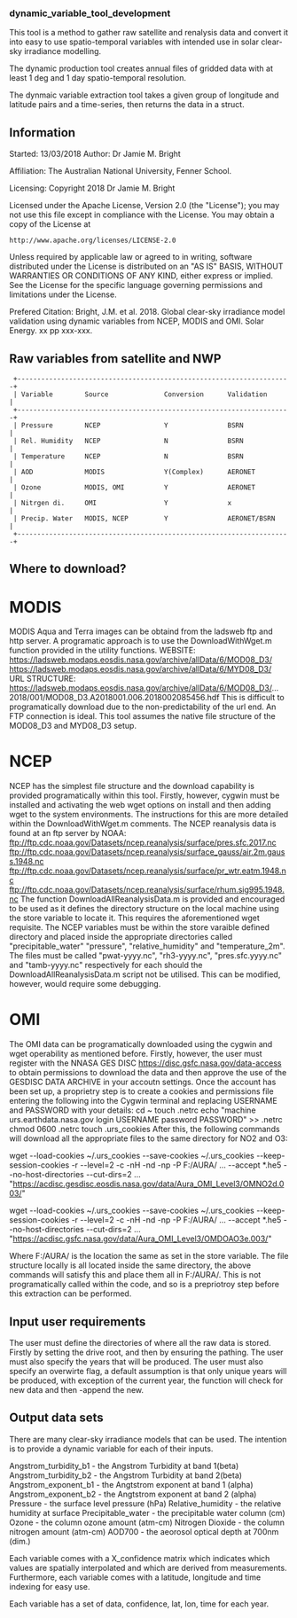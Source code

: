 ### dynamic_variable_tool_development
This tool is a method to gather raw satellite and renalysis data and 
convert it into easy to use spatio-temporal variables with intended use 
in solar clear-sky irradiance modelling.

The dynamic production tool creates annual files of gridded data with 
at least 1 deg and 1 day spatio-temporal resolution.

The dynmaic variable extraction tool takes a given group of longitude and
latitude pairs and a time-series, then returns the data in a struct.


## Information
Started: 13/03/2018
Author: Dr Jamie M. Bright

Affiliation: The Australian National University, Fenner School.

Licensing:
Copyright 2018 Dr Jamie M. Bright

Licensed under the Apache License, Version 2.0 (the "License");
you may not use this file except in compliance with the License.
You may obtain a copy of the License at

    http://www.apache.org/licenses/LICENSE-2.0

Unless required by applicable law or agreed to in writing, software
distributed under the License is distributed on an "AS IS" BASIS,
WITHOUT WARRANTIES OR CONDITIONS OF ANY KIND, either express or implied.
See the License for the specific language governing permissions and
limitations under the License.

Prefered Citation: Bright, J.M. et al. 2018. Global clear-sky irradiance
model validation using dynamic variables from NCEP, MODIS and OMI.
Solar Energy. xx pp xxx-xxx.

## Raw variables from satellite and NWP
```
 +---------------------------------------------------------------------+
 | Variable        Source              Conversion      Validation      |
 +---------------------------------------------------------------------+
 | Pressure        NCEP                Y               BSRN            |
 | Rel. Humidity   NCEP                N               BSRN            |
 | Temperature     NCEP                N               BSRN            |
 | AOD             MODIS               Y(Complex)      AERONET         |
 | Ozone           MODIS, OMI          Y               AERONET         |
 | Nitrgen di.     OMI                 Y               x               |
 | Precip. Water   MODIS, NCEP         Y               AERONET/BSRN    |
 +---------------------------------------------------------------------+
```

## Where to download?

# MODIS
MODIS Aqua and Terra images can be obtaind from the ladsweb ftp and http
server. A programatic approach is to use the DownloadWithWget.m function
provided in the utility functions.
  WEBSITE:
https://ladsweb.modaps.eosdis.nasa.gov/archive/allData/6/MOD08_D3/
https://ladsweb.modaps.eosdis.nasa.gov/archive/allData/6/MYD08_D3/
  URL STRUCTURE:
https://ladsweb.modaps.eosdis.nasa.gov/archive/allData/6/MOD08_D3/...
                       2018/001/MOD08_D3.A2018001.006.2018002085456.hdf
This is difficult to programatically download due to the
non-predictability of the url end. An FTP connection is ideal. This tool
assumes the native file structure of the MOD08_D3 and MYD08_D3 setup.

# NCEP
NCEP has the simplest file structure and the download capability is
provided programatically within this tool. Firstly, however, cygwin must
be installed and activating the web wget options on install and then
adding wget to the system environments. The instructions for this are
more detailed within the DownloadWithWget.m comments. The NCEP reanalysis
data is found at an ftp server by NOAA:
ftp://ftp.cdc.noaa.gov/Datasets/ncep.reanalysis/surface/pres.sfc.2017.nc
ftp://ftp.cdc.noaa.gov/Datasets/ncep.reanalysis/surface_gauss/air.2m.gauss.1948.nc
ftp://ftp.cdc.noaa.gov/Datasets/ncep.reanalysis/surface/pr_wtr.eatm.1948.nc
ftp://ftp.cdc.noaa.gov/Datasets/ncep.reanalysis/surface/rhum.sig995.1948.nc
The function DownloadAllReanalysisData.m is provided and encouraged to be
used as it defines the directory structure on the local machine using the
store variable to locate it. This requires the aforementioned wget
requisite.
The NCEP variables must be within the store varaible defined directory
and placed inside the appropriate directories called "precipitable_water"
"pressure", "relative_humidity" and "temperature_2m". The files must be
called "pwat-yyyy.nc", "rh3-yyyy.nc", "pres.sfc.yyyy.nc" and
"tamb-yyyy.nc" respectively for each should the
DownloadAllReanalysisData.m script not be utilised.
This can be modified, however, would require some debugging.

# OMI
The OMI data can be programatically downloaded using the cygwin and wget
operability as mentioned before. Firstly, however, the user must register
with the NNASA GES DISC https://disc.gsfc.nasa.gov/data-access to obtain
permissions to download the data and then approve the use of the GESDISC
DATA ARCHIVE in your accoutn settings.
Once the account has been set up, a proprietry step is to create a
cookies and permissions file entering the following into the Cygwin
terminal and replacing USERNAME and PASSWORD with your details:
   cd ~
   touch .netrc
   echo "machine urs.earthdata.nasa.gov login USERNAME password PASSWORD" >> .netrc
   chmod 0600 .netrc
   touch .urs_cookies
After this, the following commands will download all the appropriate
files to the same directory for NO2 and O3:

   wget --load-cookies ~/.urs_cookies --save-cookies ~/.urs_cookies
     --keep-session-cookies -r --level=2 -c -nH -nd -np -P F:/AURA/  ...
     --accept *.he5 --no-host-directories --cut-dirs=2   ...
     "https://acdisc.gesdisc.eosdis.nasa.gov/data/Aura_OMI_Level3/OMNO2d.003/"

   wget --load-cookies ~/.urs_cookies --save-cookies ~/.urs_cookies
     --keep-session-cookies -r --level=2 -c -nH -nd -np -P F:/AURA/  ...
     --accept *.he5 --no-host-directories --cut-dirs=2   ...
     "https://acdisc.gsfc.nasa.gov/data/Aura_OMI_Level3/OMDOAO3e.003/"

Where F:/AURA/ is the location the same as set in the store variable. The
file structure locally is all located inside the same directory, the
above commands will satisfy this and place them all in F:/AURA/.
This is not programatically called within the code, and so is a
prepriotroy step before this extraction can be performed.


 ## Input user requirements

The user must define the directories of where all the raw data is stored.
Firstly by setting the drive root, and then by ensuring the pathing.
The user must also specify the years that will be produced.
The user must also specify an overwirte flag, a default assumption is
that only unique years will be produced, with exception of the current
year, the function will check for new data and then -append the new.


## Output data sets

There are many clear-sky irradiance models that can be used. The
intention is to provide a dynamic variable for each of their inputs.

Angstrom_turbidity_b1     - the Angstrom Turbidity at band 1(beta)
Angstrom_turbidity_b2     - the Angstrom Turbidity at band 2(beta)
Angstrom_exponent_b1      - the Angtstrom exponent at band 1 (alpha)
Angstrom_exponent_b2      - the Angtstrom exponent at band 2 (alpha)
Pressure                  - the surface level pressure (hPa)
Relative_humidity         - the relative humidity at surface
Precipitable_water        - the precipitable water column (cm)
Ozone                     - the column ozone amount (atm-cm)
Nitrogen Dioxide          - the column nitrogen amount (atm-cm)
AOD700                    - the aeorosol optical depth at 700nm (dim.) 

Each variable comes with a X_confidence matrix which indicates which
values are spatially interpolated and which are derived from measurements.
Furthermore, each variable comes with a latitude, longitude and time 
indexing for easy use.

Each variable has a set of data, confidence, lat, lon, time for each year.
